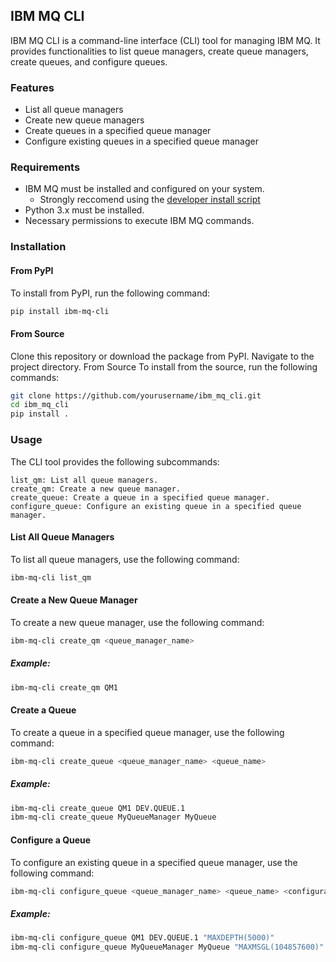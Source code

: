 ## IBM MQ CLI
IBM MQ CLI is a command-line interface (CLI) tool for managing IBM MQ. It provides functionalities to list queue managers, create queue managers, create queues, and configure queues.

### Features
* List all queue managers
* Create new queue managers
* Create queues in a specified queue manager
* Configure existing queues in a specified queue manager
### Requirements
* IBM MQ must be installed and configured on your system.
    * Strongly reccomend using the [developer install script](https://github.com/ibm-messaging/mq-dev-samples/blob/master/gettingStarted/installing-mq-ubuntu/mq-ubuntu-install.sh)
* Python 3.x must be installed.
* Necessary permissions to execute IBM MQ commands.
### Installation


#### From PyPI
To install from PyPI, run the following command:

```sh
pip install ibm-mq-cli
```

#### From Source
Clone this repository or download the package from PyPI.
Navigate to the project directory.
From Source
To install from the source, run the following commands:

```sh
git clone https://github.com/yourusername/ibm_mq_cli.git
cd ibm_mq_cli
pip install .
```




### Usage
The CLI tool provides the following subcommands:

```
list_qm: List all queue managers.
create_qm: Create a new queue manager.
create_queue: Create a queue in a specified queue manager.
configure_queue: Configure an existing queue in a specified queue manager.
```

#### List All Queue Managers
To list all queue managers, use the following command:

```sh
ibm-mq-cli list_qm
```
#### Create a New Queue Manager
To create a new queue manager, use the following command:

```sh
ibm-mq-cli create_qm <queue_manager_name>
```

##### Example:

```sh
ibm-mq-cli create_qm QM1
```

#### Create a Queue
To create a queue in a specified queue manager, use the following command:

```sh
ibm-mq-cli create_queue <queue_manager_name> <queue_name>
```
##### Example:

```sh
ibm-mq-cli create_queue QM1 DEV.QUEUE.1
ibm-mq-cli create_queue MyQueueManager MyQueue
```
#### Configure a Queue
To configure an existing queue in a specified queue manager, use the following command:

```sh
ibm-mq-cli configure_queue <queue_manager_name> <queue_name> <configuration>
```
##### Example:

```sh
ibm-mq-cli configure_queue QM1 DEV.QUEUE.1 "MAXDEPTH(5000)"
ibm-mq-cli configure_queue MyQueueManager MyQueue "MAXMSGL(104857600)"
```